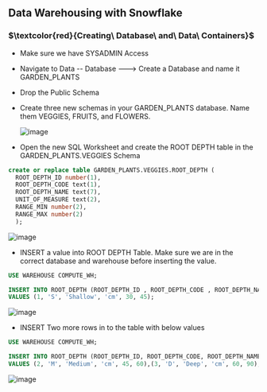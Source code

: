 ## Data Warehousing with Snowflake

### $\textcolor{red}{Creating\ Database\ and\ Data\ Containers\}$

* Make sure we have SYSADMIN Access
* Navigate to Data -- Database ---> Create a Database and name it GARDEN_PLANTS
* Drop the Public Schema
* Create three new schemas in your GARDEN_PLANTS database. Name them VEGGIES, FRUITS, and FLOWERS.

   ![image](https://github.com/swethamurthy25/Snowflake_demos/assets/112581595/2dbdda34-6f52-4da6-b0f8-13223c578626)

* Open the new SQL Worksheet and create the ROOT DEPTH table in the GARDEN_PLANTS.VEGGIES Schema

 ```SQL
create or replace table GARDEN_PLANTS.VEGGIES.ROOT_DEPTH (
   ROOT_DEPTH_ID number(1), 
   ROOT_DEPTH_CODE text(1), 
   ROOT_DEPTH_NAME text(7), 
   UNIT_OF_MEASURE text(2),
   RANGE_MIN number(2),
   RANGE_MAX number(2)
   ); 
```
  ![image](https://github.com/swethamurthy25/Snowflake_demos/assets/112581595/36240572-3838-4aad-8263-fa726b8bc1c1)

* INSERT a value into ROOT DEPTH Table. Make sure we are in the correct database and warehouse before inserting the value.

```SQL
USE WAREHOUSE COMPUTE_WH;

INSERT INTO ROOT_DEPTH (ROOT_DEPTH_ID , ROOT_DEPTH_CODE , ROOT_DEPTH_NAME , UNIT_OF_MEASURE , RANGE_MIN , RANGE_MAX)
VALUES (1, 'S', 'Shallow', 'cm', 30, 45);
```
  ![image](https://github.com/swethamurthy25/Snowflake_demos/assets/112581595/c92bbacd-8740-4c95-87ee-dcc1054f69c0)

* INSERT Two more rows in to the table with below values

```SQL
USE WAREHOUSE COMPUTE_WH;

INSERT INTO ROOT_DEPTH (ROOT_DEPTH_ID, ROOT_DEPTH_CODE, ROOT_DEPTH_NAME, UNIT_OF_MEASURE, RANGE_MIN, RANGE_MAX)
VALUES (2, 'M', 'Medium', 'cm', 45, 60),(3, 'D', 'Deep', 'cm', 60, 90);
```
  ![image](https://github.com/swethamurthy25/Snowflake_demos/assets/112581595/092598d7-cc0a-4f05-97ee-3e201d43eb35)


